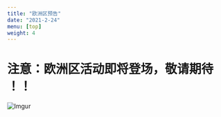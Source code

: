 ```yaml
---
title: "欧洲区预告"
date: "2021-2-24"
menu: [top]
weight: 4
---
```


# 注意：欧洲区活动即将登场，敬请期待 ！！


![Imgur](https://imgur.com/2r58SZA)
